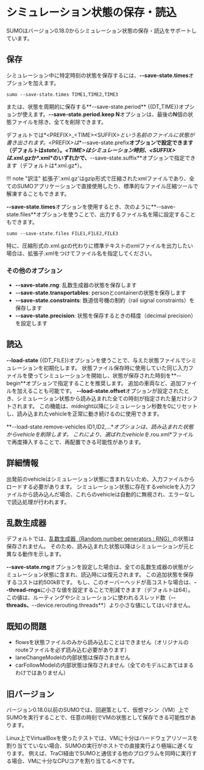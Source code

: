 <!-- 
simulation state : シミュレーション状態
(simulation) time : シミュレーション時刻
rail signal constraints : 鉄道信号機の制約
midnight : （不明、そのまま）
 -->

# シミュレーション状態の保存・読込

SUMOはバージョン0.18.0からシミュレーション状態の保存・読込をサポートしています。

## 保存

シミュレーション中に特定時刻の状態を保存するには、**--save-state.times**オプションを加えます。

```
sumo --save-state.times TIME1,TIME2,TIME3
```

または、状態を周期的に保存する**--save-state.period** {{DT_TIME}}オプションが使えます。**--save-state.period.keep N**オプションは、最後の**N**個の状態ファイルを除き、全てを削除できます。

デフォルトでは*<PREFIX\>_<TIME\><SUFFIX\>*という名前のファイルに状態が書き出されます。*<PREFIX\>*は**--save-state.prefix**オプションで設定できます（デフォルトは*state*）。*<TIME\>*はシミュレーション時刻、*<SUFFIX\>*は*.xml.gz*か*.xml*のいずれかで、**--save-state.suffix**オプションで指定できます（デフォルトは*.xml.gz*）。

!!! note "訳注"
        拡張子'.xml.gz'はgzip形式で圧縮されたxmlファイルであり、全てのSUMOアプリケーションで直接使用したり、標準的なファイル圧縮ツールで解凍することもできます。

**--save-state.times**オプションを使用するとき、次のように**--save-state.files**オプションを使うことで、出力するファイル名を陽に設定することもできます。

```
sumo --save-state.files FILE1,FILE2,FILE3
```

特に、圧縮形式の.xml.gzの代わりに標準テキストのxmlファイルを出力したい場合は、拡張子.xmlをつけてファイル名を指定してください。

### その他のオプション

- **--save-state.rng**: 乱数生成器の状態を保存します
- **--save-state.transportables**: personとcontainerの状態を保存します
- **--save-state.constraints**: 鉄道信号機の制約（rail signal constraints）を保存します
- **--save-state.precision**: 状態を保存するときの精度（decimal precision）を設定します

## 読込

**--load-state** {{DT_FILE}}オプションを使うことで、与えた状態ファイルでシミュレーションを初期化します。
状態ファイル保存時に使用していた同じ入力ファイルを使ってシミュレーションを開始し、状態が保存された時刻を**--begin**オプションで指定することを推奨します。
追加の車両など、追加ファイルを加えることも可能です。
**--load-state.offset**オプションが設定されたとき、シミュレーション状態から読み込まれた全ての時刻が指定された量だけシフトされます。
この機能は、midnight以降にシミュレーション秒数を0にリセットし、読み込まれたvehicleを正常に動き続けるのに使用できます。

**--load-state.remove-vehicles ID1,ID2,...**オプションは、読み込まれた状態からvehicleを削除します。
これにより、選ばれたvehicleを*.rou.xml*ファイルで再度挿入することで、再配置できる可能性があります。

## 詳細情報

出発前のvehicleはシミュレーション状態に含まれないため、入力ファイルからロードする必要があります。
シミュレーション状態に存在するvehicleを入力ファイルから読み込んだ場合、これらのvehicleは自動的に無視され、エラーなしで読込処理が行われます。

## 乱数生成器
デフォルトでは、[乱数生成器（Random number generators : RNG）](Randomness.md)の状態は保存されません。
そのため、読み込まれた状態以降はシミュレーションが元と異なる動作を示します。

**--save-state.rng**オプションを設定した場合は、全ての乱数生成器の状態がシミュレーション状態に含まれ、読込時には復元されます。
この追加状態を保存するコストは約500kBです。
もし、このオーバーヘッドが高コストな場合は、**--thread-rngs**に小さな値を設定することで削減できます（デフォルトは64）。
この値は、ルーティングやシミュレーションに使われるスレッド数（**--threads、**--device.rerouting.threads**）より小さな値にしてはいけません。

## 既知の問題

- flowsを状態ファイルのみから読み込むことはできません（オリジナルのrouteファイルを必ず読み込む必要があります）
- laneChangeModelの内部状態は保存されません
- carFollowModelの内部状態は保存されません（全てのモデルにあてはまるわけではありません）

## 旧バージョン

バージョン0.18.0以前のSUMOでは、回避策として、仮想マシン（VM）上でSUMOを実行することで、任意の時刻でVMの状態として保存できる可能性があります。

Linux上でVirtualBoxを使ったテストでは、VMに十分はハードウェアリソースを割り当てていない場合、SUMOの実行がホストでの直接実行より極端に遅くなります。
例えば、TraCI経由でSUMOと通信する他のプログラムを同時に実行する場合、VMに十分なCPUコアを割り当てるべきです。
